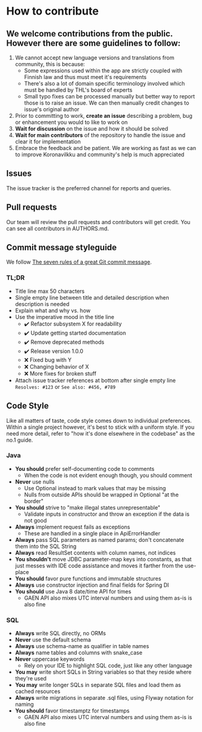 # How to contribute

## We welcome contributions from the public. However there are some guidelines to follow:

1. We cannot accept new language versions and translations from community, this is because:
	- Some expressions used within the app are strictly coupled with Finnish law and thus must meet it's requirements
	- There's also a lot of domain specific terminology involved which must be handled by THL's board of experts
	- Small typo fixes can be processed manually but better way to report those is to raise an issue. We can then manually credit changes to issue's original author
2. Prior to committing to work, **create an issue** describing a problem, bug or enhancement you would to like to work on
3. **Wait for discussion** on the issue and how it should be solved
4. **Wait for main contributors** of the repository to handle the issue and clear it for implementation
5. Embrace the feedback and be patient. We are working as fast as we can to improve Koronavilkku and community's help is much appreciated

## Issues

The issue tracker is the preferred channel for reports and queries.

## Pull requests

Our team will review the pull requests and contributors will get credit. You can see all contributors in AUTHORS.md.

## Commit message styleguide

We follow [The seven rules of a great Git commit message](https://chris.beams.io/posts/git-commit/).

### TL;DR

- Title line max 50 characters
- Single empty line between title and detailed description when description is needed
- Explain what and why vs. how
- Use the imperative mood in the title line
  - :heavy_check_mark: Refactor subsystem X for readability
  - :heavy_check_mark: Update getting started documentation
  - :heavy_check_mark: Remove deprecated methods
  - :heavy_check_mark: Release version 1.0.0
  - :x: Fixed bug with Y
  - :x: Changing behavior of X
  - :x: More fixes for broken stuff
- Attach issue tracker references at bottom after single empty line `Resolves: #123` or `See also: #456, #789`

## Code Style
Like all matters of taste, code style comes down to individual preferences. 
Within a single project however, it's best to stick with a uniform style.
If you need more detail, refer to "how it's done elsewhere in the codebase" as the no.1 guide.

### Java
- **You should** prefer self-documenting code to comments
  - When the code is not evident enough though, you should comment
- **Never** use nulls
  - Use Optional instead to mark values that may be missing
  - Nulls from outside APIs should be wrapped in Optional "at the border"
- **You should** strive to "make illegal states unrepresentable"
  - Validate inputs in constructor and throw an exception if the data is not good
- **Always** implement request fails as exceptions
  - These are handled in a single place in ApiErrorHandler
- **Always** pass SQL parameters as named params; don't concatenate them into the SQL String
- **Always** read ResultSet contents with column names, not indices
- **You shouldn't** move JDBC parameter-map keys into constants, as that just messes with IDE code assistance and moves it farther from the use-place
- **You should** favor pure functions and immutable structures
- **Always** use constructor injection and final fields for Spring DI
- **You should** use Java 8 date/time API for times
  - GAEN API also mixes UTC interval numbers and using them as-is is also fine

### SQL
- **Always** write SQL directly, no ORMs
- **Never** use the default schema
- **Always** use schema-name as qualifier in table names
- **Always** name tables and columns with snake_case
- **Never** uppercase keywords
  - Rely on your IDE to highlight SQL code, just like any other language
- **You may** write short SQLs in String variables so that they reside where they're used
- **You may** write longer SQLs in separate SQL files and load them as cached resources
- **Always** write migrations in separate .sql files, using Flyway notation for naming
- **You should** favor timestamptz for timestamps
  - GAEN API also mixes UTC interval numbers and using them as-is is also fine
